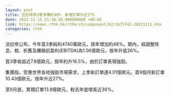 ```yaml
---
layout: post
title: 法拉帝首3季多賺約48%　新增訂單升近27%
date: 2022-11-15 21:38:38.000000000 +08:00
link: https://news.rthk.hk/rthk/ch/component/k2/1675742-20221115.htm
categories: rthk
---
```


法拉帝公布，今年首3季純利4740萬歐元，按年增加約48%。期內，經調整除息、稅、折舊及攤銷前盈利(EBITDA)為1.06億歐元，按年升逾26%。

首3季收益近7.8億歐元，按年約升16.5%，由於訂單表現強勁。

集團指，受惠世界各地強勁市場需求，上季新訂單達4.01億歐元。首9個月新訂單10.43億歐元，按年升近27%。

至9月底，累積訂單13.8億歐元，較去年底增長近36%。
